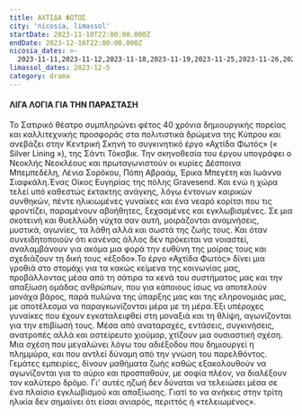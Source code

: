 ```yaml
---
title: ΑΧΤΙΔΑ ΦΩΤΟΣ
city: 'nicosia, limassol'
startDate: 2023-11-10T22:00:00.000Z
endDate: 2023-12-16T22:00:00.000Z
nicosia_dates: >-
  2023-11-11,2023-11-12,2023-11-18,2023-11-19,2023-11-25,2023-11-26,2023-12-02,2023-12-03,2023-12-09,2023-12-10,2023-12-16,2023-12-17
limassol_dates: 2023-12-5
category: drama
---
```


#### ΛΙΓΑ ΛΟΓΙΑ ΓΙΑ ΤΗΝ ΠΑΡΑΣΤΑΣΗ

Το Σατιρικό θέατρο	συμπληρώνει φέτος 40 χρόνια δημιουργικής πορείας και καλλιτεχνικής προσφοράς στα πολιτιστικά δρώμενα της Κύπρου και ανεβάζει στην Κεντρική Σκηνή	το συγκινητικό έργο «Αχτίδα Φωτός» («	Silver Lining »), της Σάντι Τόκσβικ.	Την σκηνοθεσία του έργου υπογράφει	ο Νεοκλής	Νεοκλέους	και πρωταγωνιστούν	οι κυρίες Δέσποινα Μπεμπεδέλη, Λένια Σορόκου, Πόπη Αβραάμ, Έρικα Μπεγέτη και Ιωάννα Σιαφκάλη.Ένας Οίκος Ευγηρίας της πόλης Gravesend. Και ενώ η χώρα τελεί υπό καθεστώς έκτακτης ανάγκης, λόγω έντονων καιρικών συνθηκών, πέντε ηλικιωμένες γυναίκες και ένα νεαρό κορίτσι που τις φροντίζει, παραμένουν αβοήθητες, ξεχασμένες και εγκλωβισμένες. Σε μια σκοτεινή και θυελλώδη νύχτα σαν αυτή, μοιράζονται αναμνήσεις, μυστικά, αγωνίες, τα λάθη αλλά και σωστά της ζωής τους. Και όταν συνειδητοποιούν ότι κανένας άλλος δεν πρόκειται να νοιαστεί, αναλαμβάνουν για ακόμα μια φορά την ευθύνη της μοίρας τους και σχεδιάζουν τη δική τους «έξοδο».Το έργο «Αχτίδα Φωτός» δίνει μια γροθιά στο στομάχι για τα κακώς κείμενα της κοινωνίας μας, προβάλλοντας μέσα από τη σάτιρα τα κενά του συστήματος μας και την απαξίωση ομάδας ανθρώπων, που για κάποιους ίσως να αποτελούν μονάχα βάρος, παρά πυλώνα της ύπαρξης μας και της κληρονομιάς μας, με αποτέλεσμα να παραγκωνίζονται μέρα με τη μέρα.Έξι υπέροχες γυναίκες που έχουν εγκαταλειφθεί στη μοναξιά και τη θλίψη, αγωνίζονται για την επιβίωσή τους.	Μέσα από αναταραχές, εντάσεις, συγκινήσεις,	ανατροπές αλλά και αστείρευτο χιούμορ, χτίζουν μια ουσιαστική σχέση.	Μια σχέση που μεγαλώνει λόγω του αδιέξοδου	που δημιουργεί	η πλημμύρα,	και που αντλεί δύναμη από την γνώση του παρελθόντος. Γεμάτες εμπειρίες, δίνουν μαθήματα ζωής καθώς	εξακολουθούν να αγωνίζονται για το αύριο και προσπαθούν, με σοφία πλέον, να διαλέξουν τον καλύτερο δρόμο. Γι' αυτές ηζωή δεν δύναται να τελειώσει μέσα σε ένα πλαίσιο εγκλωβισμού και απαξίωσης.	Γιατί το να ανήκεις στην τρίτη ηλικία δεν σημαίνει ότι είσαι ανιαρός, περιττός ή «τελειωμένος».
